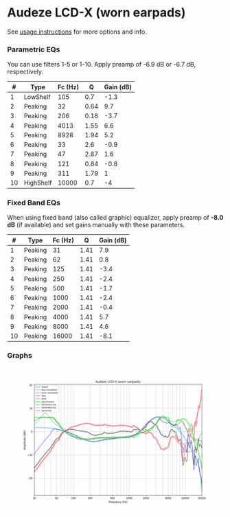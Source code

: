 # Audeze LCD-X (worn earpads)
See [usage instructions](https://github.com/jaakkopasanen/AutoEq#usage) for more options and info.

### Parametric EQs
You can use filters 1-5 or 1-10. Apply preamp of -6.9 dB or -6.7 dB, respectively.

|   # | Type      |   Fc (Hz) |    Q |   Gain (dB) |
|-----|-----------|-----------|------|-------------|
|   1 | LowShelf  |       105 | 0.7  |        -1.3 |
|   2 | Peaking   |        32 | 0.64 |         9.7 |
|   3 | Peaking   |       206 | 0.18 |        -3.7 |
|   4 | Peaking   |      4013 | 1.55 |         6.6 |
|   5 | Peaking   |      8928 | 1.94 |         5.2 |
|   6 | Peaking   |        33 | 2.6  |        -0.9 |
|   7 | Peaking   |        47 | 2.87 |         1.6 |
|   8 | Peaking   |       121 | 0.84 |        -0.8 |
|   9 | Peaking   |       311 | 1.79 |         1   |
|  10 | HighShelf |     10000 | 0.7  |        -4   |

### Fixed Band EQs
When using fixed band (also called graphic) equalizer, apply preamp of **-8.0 dB** (if available) and set gains manually with these parameters.

|   # | Type    |   Fc (Hz) |    Q |   Gain (dB) |
|-----|---------|-----------|------|-------------|
|   1 | Peaking |        31 | 1.41 |         7.9 |
|   2 | Peaking |        62 | 1.41 |         0.8 |
|   3 | Peaking |       125 | 1.41 |        -3.4 |
|   4 | Peaking |       250 | 1.41 |        -2.4 |
|   5 | Peaking |       500 | 1.41 |        -1.7 |
|   6 | Peaking |      1000 | 1.41 |        -2.4 |
|   7 | Peaking |      2000 | 1.41 |        -0.4 |
|   8 | Peaking |      4000 | 1.41 |         5.7 |
|   9 | Peaking |      8000 | 1.41 |         4.6 |
|  10 | Peaking |     16000 | 1.41 |        -8.1 |

### Graphs
![](./Audeze%20LCD-X%20(worn%20earpads).png)
